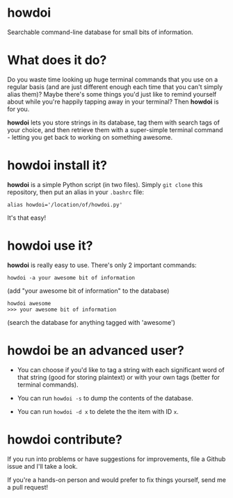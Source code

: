 # howdoi

Searchable command-line database for small bits of information.

# What does it do?

Do you waste time looking up huge terminal commands that you use on a regular
basis (and are just different enough each time that you can't simply alias
them)? Maybe there's some things you'd just like to remind yourself about while
you're happily tapping away in your terminal? Then **howdoi** is for you.

**howdoi** lets you store strings in its database, tag them with search tags of
your choice, and then retrieve them with a super-simple terminal command -
letting you get back to working on something awesome.

# howdoi install it?

**howdoi** is a simple Python script (in two files). Simply `git clone` this
repository, then put an alias in your `.bashrc` file:

```
alias howdoi='/location/of/howdoi.py'
```

It's that easy!

# howdoi use it?

**howdoi** is really easy to use. There's only 2 important commands:

```
howdoi -a your awesome bit of information
```
(add "your awesome bit of information" to the database)

```
howdoi awesome
>>> your awesome bit of information
```
(search the database for anything tagged with 'awesome')

# howdoi be an advanced user?

* You can choose if you'd like to tag a string with each significant word of
that string (good for storing plaintext) or with your own tags (better for
terminal commands).

* You can run `howdoi -s` to dump the contents of the database.

* You can run `howdoi -d x` to delete the the item with ID `x`.

# howdoi contribute?

If you run into problems or have suggestions for improvements, file a Github
issue and I'll take a look.

If you're a hands-on person and would prefer to fix things yourself, send me a
pull request!
